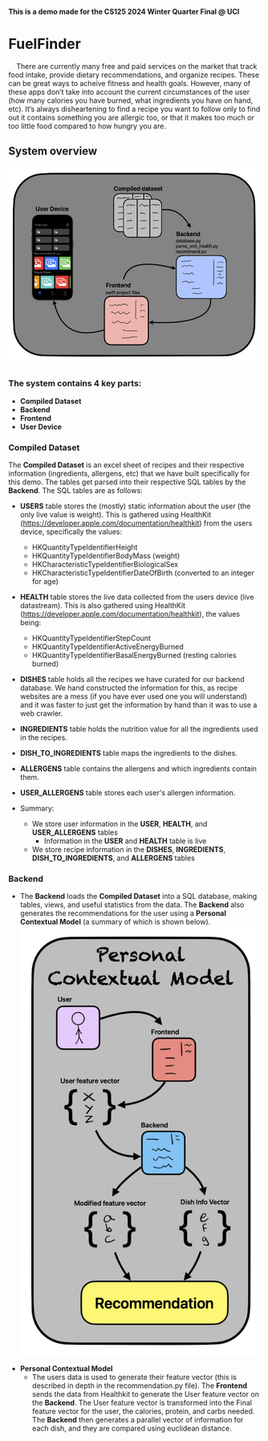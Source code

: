 **This is a demo made for the CS125 2024 Winter Quarter Final @ UCI**

# FuelFinder
&nbsp;&nbsp;&nbsp;&nbsp;There are currently many free and paid services on the market that track food intake, provide dietary recommendations, and organize recipes. These can be great ways to acheive fitness and health goals. However, many of these apps don’t take into account the current circumstances of the user (how many calories you have burned, what ingredients you have on hand, etc). It’s always disheartening to find a recipe you want to follow only to find out it contains something you are allergic too, or that it makes too much or too little food compared to how hungry you are.

## System overview
![Overview of the system and how it works. The front end and back end work in sync based off data from a compiled database to generate recommendations for the user.](https://github.com/Drew-1771/FuelFinder/blob/main/assets/cs125_system_diagram.png?raw=true)

### The system contains 4 key parts:
- **Compiled Dataset**
- **Backend**
- **Frontend**
- **User Device**

### Compiled Dataset
The **Compiled Dataset** is an excel sheet of recipes and their respective information (ingredients, allergens, etc) that we have built specifically for this demo. The tables get parsed into their respective SQL tables by the **Backend**. The SQL tables are as follows:

* **USERS** table stores the (mostly) static information about the user (the only live value is weight). This is gathered using HealthKit (https://developer.apple.com/documentation/healthkit) from the users device, specifically the values: 
  - HKQuantityTypeIdentifierHeight
  - HKQuantityTypeIdentifierBodyMass (weight)
  - HKCharacteristicTypeIdentifierBiologicalSex
  - HKCharacteristicTypeIdentifierDateOfBirth (converted to an integer for age)

* **HEALTH** table stores the live data collected from the users device (live datastream). This is also gathered using HealthKit (https://developer.apple.com/documentation/healthkit), the values being:
  - HKQuantityTypeIdentifierStepCount
  - HKQuantityTypeIdentifierActiveEnergyBurned
  - HKQuantityTypeIdentifierBasalEnergyBurned (resting calories burned)

* **DISHES** table holds all the recipes we have curated for our backend database. We hand constructed the information for this, as recipe websites are a mess (if you have ever used one you will understand) and it was faster to just get the information by hand than it was to use a web crawler.

* **INGREDIENTS** table holds the nutrition value for all the ingredients used in the recipes.

* **DISH_TO_INGREDIENTS** table maps the ingredients to the dishes.

* **ALLERGENS** table contains the allergens and which ingredients contain them.
* **USER_ALLERGENS** table stores each user's allergen information.

* Summary:
  - We store user information in the **USER**, **HEALTH**, and **USER_ALLERGENS** tables
    - Information in the **USER** and **HEALTH** table is live
  - We store recipe information in the **DISHES**, **INGREDIENTS**, **DISH_TO_INGREDIENTS**, and **ALLERGENS** tables

### Backend
- The **Backend** loads the **Compiled Dataset** into a SQL database, making tables, views, and useful statistics from the data. The **Backend** also generates the recommendations for the user using a **Personal Contextual Model** (a summary of which is shown below).
![Overview of the personal contextual model and how it works. The front end and the back end generate feature vectors that are processed and turned into recommendations that are pushed to the user](https://github.com/Drew-1771/FuelFinder/blob/main/assets/cs125_recommendation_diagram.png?raw=true)

* **Personal Contextual Model**
  - The users data is used to generate their feature vector (this is described in depth in the recommendation.py file). The **Frontend** sends the data from Healthkit to generate the User feature vector on the **Backend**. The User feature vector is transformed into the Final feature vector for the user, the calories, protein, and carbs needed. The **Backend** then generates a parallel vector of information for each dish, and they are compared using euclidean distance.

